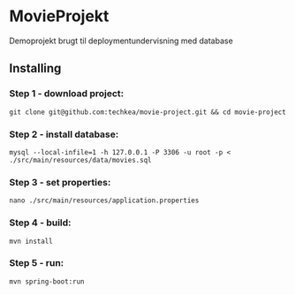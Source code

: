 # MovieProjekt
Demoprojekt brugt til deploymentundervisning med database

## Installing

### Step 1 - download project:
```
git clone git@github.com:techkea/movie-project.git && cd movie-project
```

### Step 2 - install database:
```
mysql --local-infile=1 -h 127.0.0.1 -P 3306 -u root -p < ./src/main/resources/data/movies.sql
```

### Step 3 - set properties:
```
nano ./src/main/resources/application.properties
```

### Step 4 - build:
```
mvn install
```

### Step 5 - run:
```
mvn spring-boot:run
```